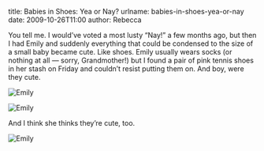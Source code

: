 title: Babies in Shoes: Yea or Nay?
urlname: babies-in-shoes-yea-or-nay
date: 2009-10-26T11:00
author: Rebecca

You tell me. I would&#x02bc;ve voted a most lusty &ldquo;Nay!&rdquo; a few
months ago, but then I had Emily and suddenly everything that could be condensed
to the size of a small baby became cute. Like shoes. Emily usually wears socks
(or nothing at all &mdash; sorry, Grandmother!) but I found a pair of pink
tennis shoes in her stash on Friday and couldn&#x02bc;t resist putting them on.
And boy, were they cute.

![Emily][a]

[a]: {static}/images/2009-10-22-emily-01.jpg

![Emily][b]

[b]: {static}/images/2009-10-22-emily-02.jpg

And I think she thinks they&#x02bc;re cute, too.

![Emily][c]

[c]: {static}/images/2009-10-22-emily-03.jpg
